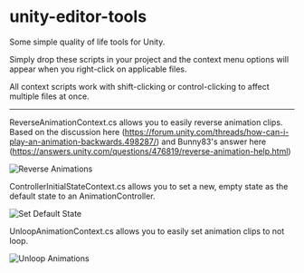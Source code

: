 # unity-editor-tools
Some simple quality of life tools for Unity.

Simply drop these scripts in your project and the context menu options will appear when you right-click on applicable files.

All context scripts work with shift-clicking or control-clicking to affect multiple files at once.

-------------------------------------

ReverseAnimationContext.cs allows you to easily reverse animation clips. Based on the discussion here (https://forum.unity.com/threads/how-can-i-play-an-animation-backwards.498287/) and Bunny83's answer here (https://answers.unity.com/questions/476819/reverse-animation-help.html)

![Reverse Animations](https://i.imgur.com/NCcCKn2.gif)

ControllerInitialStateContext.cs allows you to set a new, empty state as the default state to an AnimationController.

![Set Default State](https://i.imgur.com/foLtUcT.gif)

UnloopAnimationContext.cs allows you to easily set animation clips to not loop.

![Unloop Animations](https://i.imgur.com/QIBHvaB.gif)



